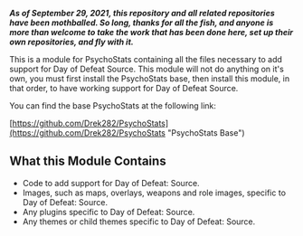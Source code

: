 ***As of September 29, 2021, this repository and all related repositories have been mothballed.  So long, thanks for all the fish, and anyone is more than welcome to take the work that has been done here, set up their own repositories, and fly with it.***

This is a module for PsychoStats containing all the files necessary to add support for Day of Defeat Source.  This module will not do anything on it's own, you must first install the PsychoStats base, then install this module, in that order, to have working support for Day of Defeat Source.

You can find the base PsychoStats at the following link:

[https://github.com/Drek282/PsychoStats](https://github.com/Drek282/PsychoStats "PsychoStats Base")


## **What this Module Contains**

* Code to add support for Day of Defeat: Source.
* Images, such as maps, overlays, weapons and role images, specific to Day of Defeat: Source.
* Any plugins specific to Day of Defeat: Source.
* Any themes or child themes specific to Day of Defeat: Source.
